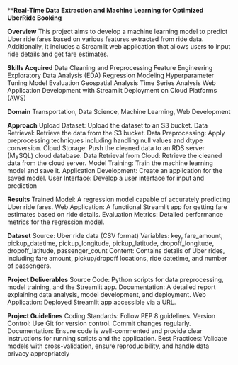 ****Real-Time Data Extraction and Machine Learning for Optimized UberRide Booking**

 **Overview**
This project aims to develop a machine learning model to predict Uber ride fares based on various features extracted from ride data. Additionally, it includes a Streamlit web application that allows users to input ride details and get fare estimates.


**Skills Acquired**
Data Cleaning and Preprocessing
Feature Engineering
Exploratory Data Analysis (EDA)
Regression Modeling
Hyperparameter Tuning
Model Evaluation
Geospatial Analysis
Time Series Analysis
Web Application Development with Streamlit
Deployment on Cloud Platforms (AWS)

**Domain**
Transportation, Data Science, Machine Learning, Web Development

**Approach**
Upload Dataset: Upload the dataset to an S3 bucket. 
Data Retrieval: Retrieve the data from the S3 bucket. 
Data Preprocessing: Apply preprocessing techniques including handling null values and dtype conversion. 
Cloud Storage: Push the cleaned data to an RDS server (MySQL) cloud database. 
Data Retrieval from Cloud: Retrieve the cleaned data from the cloud server. 
Model Training: Train the machine learning model and save it.
Application Development: Create an application for the saved model. 
User Interface: Develop a user interface for input and prediction

**Results**
Trained Model: A regression model capable of accurately predicting Uber ride fares. 
Web Application: A functional Streamlit app for getting fare estimates based on ride details. 
Evaluation Metrics: Detailed performance metrics for the regression model. 

**Dataset**
Source: Uber ride data (CSV format) 
Variables: key, fare_amount, pickup_datetime, pickup_longitude, pickup_latitude, dropoff_longitude, dropoff_latitude, passenger_count
Content: Contains details of Uber rides, including fare amount, pickup/dropoff locations, ride datetime, and number of passengers.


**Project Deliverables**
Source Code: Python scripts for data preprocessing, model training, and the Streamlit app. 
Documentation: A detailed report explaining data analysis, model development, and deployment. 
Web Application: Deployed Streamlit app accessible via a URL. 

**Project Guidelines**
Coding Standards: Follow PEP 8 guidelines.
Version Control: Use Git for version control. Commit changes regularly. 
Documentation: Ensure code is well-commented and provide clear instructions for running scripts and the application.
Best Practices: Validate models with cross-validation, ensure reproducibility, and handle data privacy appropriately


